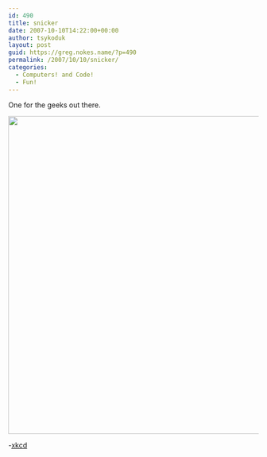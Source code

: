 ```yaml
---
id: 490
title: snicker
date: 2007-10-10T14:22:00+00:00
author: tsykoduk
layout: post
guid: https://greg.nokes.name/?p=490
permalink: /2007/10/10/snicker/
categories:
  - Computers! and Code!
  - Fun!
---
```

<p>One for the geeks out there.</p>


<center><img src="https://greg.nokes.name/assets/2007/10/10/exploits_of_a_mom.png"  width="640px" /></center>

<p>-<a href="http://xkcd.com/327/">xkcd</a></p>
